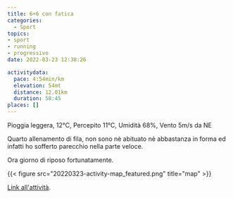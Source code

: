 ```yaml
---
title: 6+6 con fatica
categories: 
  - Sport
topics: 
- sport
- running
- progressivo
date: 2022-03-23 12:38:26

activitydata:
  pace: 4:54min/km
  elevation: 54mt
  distance: 12.01km
  duration: 58:45
places: []
---
```


Pioggia leggera, 12°C, Percepito 11°C, Umidità 68%, Vento 5m/s da NE

<!--more-->

Quarto allenamento di fila, non sono nè abituato nè abbastanza in forma ed infatti ho sofferto parecchio nella parte veloce.

Ora giorno di riposo fortunatamente.

{{<  figure src="20220323-activity-map_featured.png" title="map" >}}

[Link all'attività](https://strava.com/activities/6869474392).
